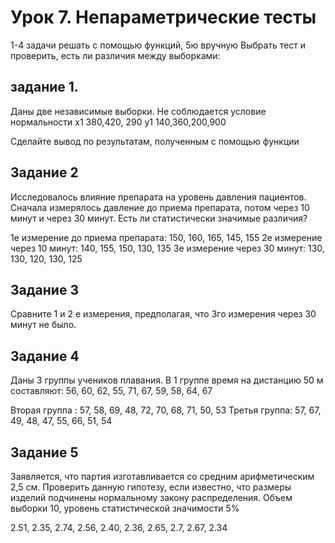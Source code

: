 # Урок 7. Непараметрические тесты
1-4 задачи решать с помощью функций, 5ю вручную
Выбрать тест и проверить, есть  ли различия между выборками:

## задание 1.
Даны две  независимые выборки. Не соблюдается условие нормальности
x1  380,420, 290
y1 140,360,200,900

Сделайте вывод по результатам, полученным с помощью функции

## Задание 2
Исследовалось влияние препарата на уровень давления пациентов. Сначала измерялось давление до приема препарата, потом через 10 минут и через 30 минут. Есть ли статистически значимые различия?

1е измерение до приема препарата: 150, 160, 165, 145, 155
2е измерение через 10 минут: 140, 155, 150,  130, 135
3е измерение через 30 минут: 130, 130, 120, 130, 125

## Задание 3 
Сравните 1 и 2 е измерения, предполагая, что 3го измерения через 30 минут не было.

## Задание 4
Даны 3 группы  учеников плавания.
В 1 группе время на дистанцию 50 м составляют:
56, 60, 62, 55, 71, 67, 59, 58, 64, 67

Вторая группа : 57, 58, 69, 48, 72, 70, 68, 71, 50, 53
Третья группа: 57, 67, 49, 48, 47, 55, 66, 51, 54

## Задание 5
Заявляется, что партия изготавливается со средним арифметическим 2,5 см. Проверить данную гипотезу, если известно, что размеры изделий подчинены нормальному закону распределения. Объем выборки 10, уровень статистической значимости 5%

2.51, 2.35, 2.74, 2.56, 2.40, 2.36, 2.65, 2.7, 2.67, 2.34